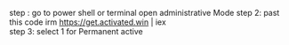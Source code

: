 

step : go to  power shell or terminal  open administrative Mode 
step 2: past this code   	 irm https://get.activated.win | iex    
step  3:  select  1  for    Permanent  active 
	